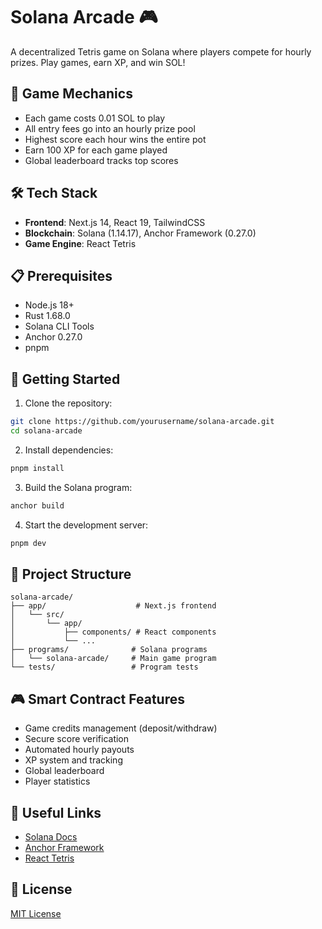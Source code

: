 # Solana Arcade 🎮

A decentralized Tetris game on Solana where players compete for hourly prizes. Play games, earn XP, and win SOL!

## 🎯 Game Mechanics

- Each game costs 0.01 SOL to play
- All entry fees go into an hourly prize pool
- Highest score each hour wins the entire pot
- Earn 100 XP for each game played
- Global leaderboard tracks top scores

## 🛠️ Tech Stack

- **Frontend**: Next.js 14, React 19, TailwindCSS
- **Blockchain**: Solana (1.14.17), Anchor Framework (0.27.0)
- **Game Engine**: React Tetris

## 📋 Prerequisites

- Node.js 18+
- Rust 1.68.0
- Solana CLI Tools
- Anchor 0.27.0
- pnpm

## 🚀 Getting Started

1. Clone the repository:
```bash
git clone https://github.com/yourusername/solana-arcade.git
cd solana-arcade
```

2. Install dependencies:
```bash
pnpm install
```

3. Build the Solana program:
```bash
anchor build
```

4. Start the development server:
```bash
pnpm dev
```

## 📁 Project Structure

```
solana-arcade/
├── app/                    # Next.js frontend
│   └── src/
│       └── app/
│           ├── components/ # React components
│           └── ...
├── programs/              # Solana programs
│   └── solana-arcade/     # Main game program
└── tests/                 # Program tests
```

## 🎮 Smart Contract Features

- Game credits management (deposit/withdraw)
- Secure score verification
- Automated hourly payouts
- XP system and tracking
- Global leaderboard
- Player statistics

## 🔗 Useful Links

- [Solana Docs](https://docs.solana.com/)
- [Anchor Framework](https://www.anchor-lang.com/)
- [React Tetris](https://github.com/brandly/react-tetris)

## 📄 License

[MIT License](LICENSE)
